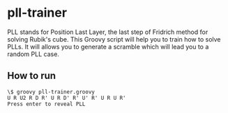 # pll-trainer

PLL stands for Position Last Layer, the last step of Fridrich method for solving Rubik's cube.
This Groovy script will help you to train how to solve PLLs. It will allows you to generate a scramble which will lead you to a random PLL case.

## How to run

    \$ groovy pll-trainer.groovy
    U R U2 R D R' U R D' R' U' R' U R U R'
    Press enter to reveal PLL
